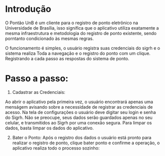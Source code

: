 # Introdução

O Pontão UnB é um cliente para o registro de ponto eletrônico na Universidade de Brasília, isso significa que o aplicativo utiliza exatamente a mesma infraestrutura e metodologia do registro de ponto existente, sendo porntanto condicionado às mesmas regras.

O funcionamento é simples, o usuário registra suas credenciais do sigrh e o sistema realiza Toda a navegação e o registro do ponto com um clique. Registrando a cada passo as respostas do sistema de ponto.

# Passo a passo:

 1. Cadastrar as Credenciais:

Ao abrir o aplicativo pela primeira vez, o usuário encontrará apenas uma menságem avisando sobre a necessidade de registrar as credenciais de acesso. Na tela de configurações o usuário deve digitar seu login e senha do Sigrh. Não se preocupe, seus dados serão guardados apenas no seu celular, e transmitidos ao Sigrh por uma conexão segura. Para limpar os dados, basta limpar os dados do aplicativo.

2. Bater o Ponto:
Após o registro dos dados o usuário está pronto para realizar o registro de ponto, clique bater ponto e confirme a operação, o aplicativo realiza todo o processo sozinho:
